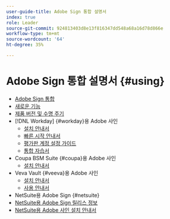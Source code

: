 ```yaml
---
user-guide-title: Adobe Sign 통합 설명서
index: true
role: Leader
source-git-commit: 924813403d8e13f816347dd548a68a16d78d866e
workflow-type: tm+mt
source-wordcount: '64'
ht-degree: 35%

---
```



# Adobe Sign 통합 설명서 {#using}

+ [Adobe Sign 통합](home.md)
+ [새로운 기능](whats-new.md)
+ [제품 버전 및 수명 주기](versions.md)
+ [!DNL Workday] {#workday}용 Adobe 사인
   + [설치 안내서](workday/install.md)
   + [빠른 시작 안내서 ](workday/quick-start.md)
   + [평가판 계정 설정 가이드](workday/trial-install.md)
   + [통합 자습서](workday/tutorial-video.md)
+ Coupa BSM Suite {#coupa}용 Adobe 사인
   + [설치 안내서](coupa/install.md)
+ Veva Vault {#veeva}용 Adobe 사인
   + [설치 안내서](veeva/install.md)
   + [사용 안내서](veeva/user.md)
+ NetSuite용 Adobe Sign {#netsuite}
+ [NetSuite용 Adobe Sign 릴리스 정보](release-notes.md)
+ [NetSuite용 Adobe 사인 설치 안내서](netsuite/install.md)
